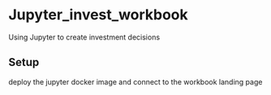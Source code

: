 # Jupyter_invest_workbook
Using Jupyter to create investment decisions

## Setup
deploy the jupyter docker image and connect to the workbook landing page
